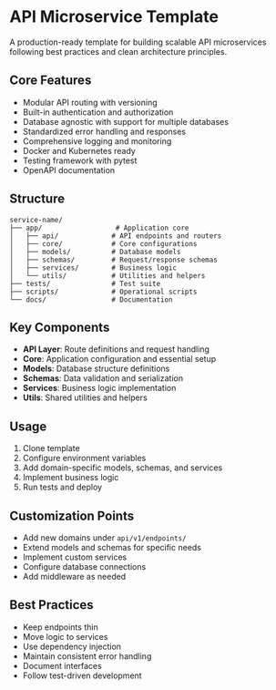 ﻿# API Microservice Template

A production-ready template for building scalable API microservices following best practices and clean architecture principles.

## Core Features

- Modular API routing with versioning
- Built-in authentication and authorization
- Database agnostic with support for multiple databases
- Standardized error handling and responses
- Comprehensive logging and monitoring
- Docker and Kubernetes ready
- Testing framework with pytest
- OpenAPI documentation

## Structure

```
service-name/
├── app/                  # Application core
│   ├── api/             # API endpoints and routers
│   ├── core/            # Core configurations
│   ├── models/          # Database models
│   ├── schemas/         # Request/response schemas
│   ├── services/        # Business logic
│   └── utils/           # Utilities and helpers
├── tests/               # Test suite
├── scripts/             # Operational scripts
└── docs/                # Documentation
```

## Key Components

- **API Layer**: Route definitions and request handling
- **Core**: Application configuration and essential setup
- **Models**: Database structure definitions
- **Schemas**: Data validation and serialization
- **Services**: Business logic implementation
- **Utils**: Shared utilities and helpers

## Usage

1. Clone template
2. Configure environment variables
3. Add domain-specific models, schemas, and services
4. Implement business logic
5. Run tests and deploy

## Customization Points

- Add new domains under `api/v1/endpoints/`
- Extend models and schemas for specific needs
- Implement custom services
- Configure database connections
- Add middleware as needed

## Best Practices

- Keep endpoints thin
- Move logic to services
- Use dependency injection
- Maintain consistent error handling
- Document interfaces
- Follow test-driven development